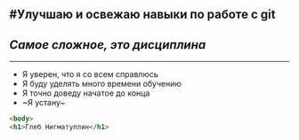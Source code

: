 #Улучшаю и освежаю навыки по работе с git
-------------
## *_Самое сложное, это дисциплина_*
--------------
- Я уверен, что я со всем справлюсь  
- Я буду уделять много времени обучению
- Я точно доведу начатое до конца
- ~Я устану~
```html
<body>
<h1>Глеб Нигматуллин</h1>
```
